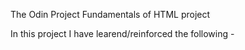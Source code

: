 The Odin Project Fundamentals of HTML project

In this project I have learend/reinforced the following 
    - 
